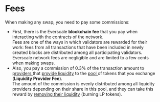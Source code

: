 # Fees

When making any swap, you need to pay some commissions:

* First, there is the Everscale **blockchain fee** that you pay when interacting with the contracts of the network.\
  Fees are one of the ways in which validators are rewarded for their work: fees from all transactions that have been included in newly created blocks are distributed among all participating validators.\
  Everscale network fees are negligible and are limited to a few cents when making swaps.
* Also, you pay a commission of 0.3% of the transaction amount to [providers ](../../getting-started/roles.md#liquidity-providers)that [provide liquidity](../../pools/how-to/add-liquidity.md) to the [pool ](../../pools/)of tokens that you exchange (**Liquidity Provider Fee**).\
  The amount of the commission is evenly distributed among all liquidity providers depending on their share in this pool, and they can take this reward by [removing their liquidity](../../pools/how-to/withdraw-liquidity.md) (burning LP tokens).
